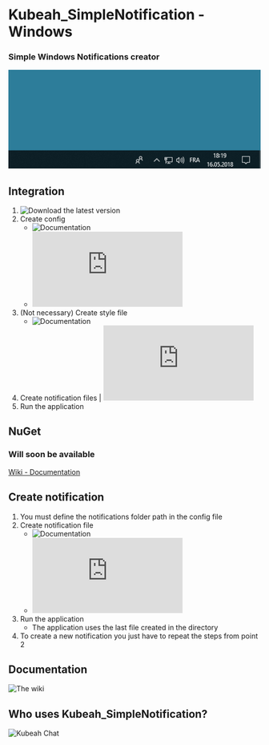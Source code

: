 # Kubeah_SimpleNotification - Windows
### Simple Windows Notifications creator
![Example notification](https://raw.githubusercontent.com/CrBast/Kubeah_SimpleNotification/master/files/introduction.gif)

## Integration
1. ![Download the latest version](https://github.com/CrBast/Kubeah_SimpleNotification/releases)
2. Create config
   - ![Documentation](https://github.com/CrBast/Kubeah_SimpleNotification#Documentation)
   - ![Example](https://github.com/CrBast/Kubeah_SimpleNotification/blob/master/NotificationApp.conf)
3. (Not necessary) Create style file
   - ![Documentation](https://github.com/CrBast/Kubeah_SimpleNotification#Documentation)
4. Create notification files | ![Example](https://github.com/CrBast/Kubeah_SimpleNotification/blob/master/notification_sample.xml)
5. Run the application

## NuGet
### Will soon be available
[Wiki - Documentation](https://github.com/CrBast/Kubeah_SimpleNotification/wiki/NUGET---Documentation)

## Create notification
1. You must define the notifications folder path in the config file
2. Create notification file 
   - ![Documentation](https://github.com/CrBast/Kubeah_SimpleNotification#Documentation)
   - ![Example](https://github.com/CrBast/Kubeah_SimpleNotification/blob/master/notification_sample.xml)
3. Run the application
   - The application uses the last file created in the directory
4. To create a new notification you just have to repeat the steps from point 2

## Documentation
![The wiki](https://github.com/CrBast/Kubeah_SimpleNotification/wiki)

## Who uses Kubeah_SimpleNotification?
![Kubeah Chat](https://github.com/CrBast/KubeahChat)
